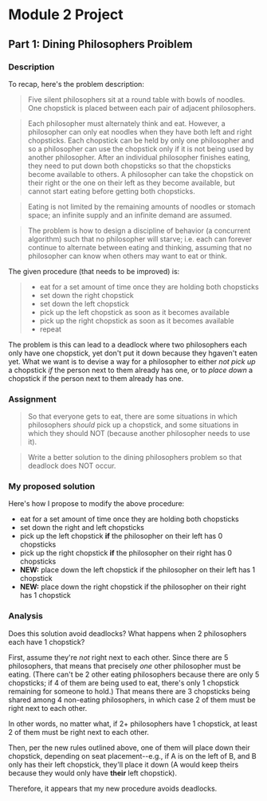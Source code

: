 # Module 2 Project

## Part 1: Dining Philosophers Proiblem

### Description

To recap, here's the problem description:

> Five silent philosophers sit at a round table with bowls of noodles. One chopstick is placed between each pair of adjacent philosophers.

> Each philosopher must alternately think and eat. However, a philosopher can only eat noodles when they have both left and right chopsticks. Each chopstick can be held by only one philosopher and so a philosopher can use the chopstick only if it is not being used by another philosopher. After an individual philosopher finishes eating, they need to put down both chopsticks so that the chopsticks become available to others. A philosopher can take the chopstick on their right or the one on their left as they become available, but cannot start eating before getting both chopsticks.

> Eating is not limited by the remaining amounts of noodles or stomach space; an infinite supply and an infinite demand are assumed.

> The problem is how to design a discipline of behavior (a concurrent algorithm) such that no philosopher will starve; i.e. each can forever continue to alternate between eating and thinking, assuming that no philosopher can know when others may want to eat or think.

The given procedure (that needs to be improved) is:
> * eat for a set amount of time once they are holding both chopsticks
> * set down the right chopstick
> * set down the left chopstick
> * pick up the left chopstick as soon as it becomes available
> * pick up the right chopstick as soon as it becomes available
> * repeat

The problem is this can lead to a deadlock where two philosophers each only have one chopstick, yet don't put it down because they hgaven't eaten yet. What we want is to devise a way for a philosopher to either *not pick up* a chopstick *if* the person next to them already has one, or to *place down* a chopstick if the person next to them already has one.

### Assignment

> So that everyone gets to eat, there are some situations in which philosophers *should* pick up a chopstick, and some situations in which they should NOT (because another philosopher needs to use it).

> Write a better solution to the dining philosophers problem so that deadlock does NOT occur.

### My proposed solution

Here's how I propose to modify the above procedure: 
* eat for a set amount of time once they are holding both chopsticks
* set down the right and left chopsticks
* pick up the left chopstick **if** the philosopher on their left has 0 chopsticks
* pick up the right chopstick **if** the philosopher on their right has 0 chopsticks
* **NEW:** place down the left chopstick if the philosopher on their left has 1 chopstick
* **NEW:** place down the right chopstick if the philosopher on their right has 1 chopstick

### Analysis

Does this solution avoid deadlocks? What happens when 2 philosophers each have 1 chopstick?

First, assume they're *not* right next to each other. Since there are 5 philosophers, that means that precisely *one* other philosopher must be eating. (There can't be 2 other eating philosophers because there are only 5 chopsticks; if 4 of them are being used to eat, there's only 1 chopstick remaining for someone to hold.) That means there are 3 chopsticks being shared among 4 non-eating philosophers, in which case 2 of them must be right next to each other.

In other words, no matter what, if 2+ philosophers have 1 chopstick, at least 2 of them must be right next to each other.

Then, per the new rules outlined above, one of them will place down their chopstick, depending on seat placement--e.g., if A is on the left of B, and B only has their left chopstick, they'll place it down (A would keep theirs because they would only have **their** left chopstick).

Therefore, it appears that my new procedure avoids deadlocks.
